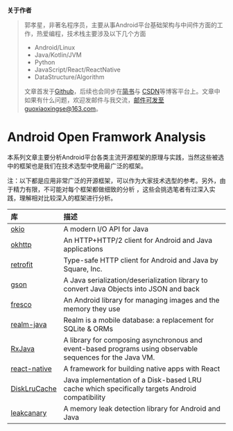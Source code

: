 **关于作者**

>郭孝星，非著名程序员，主要从事Android平台基础架构与中间件方面的工作，热爱编程，技术栈主要涉及以下几个方面
>
>- Android/Linux
>- Java/Kotlin/JVM
>- Python
>- JavaScript/React/ReactNative
>- DataStructure/Algorithm
>
>文章首发于[Github](https://github.com/guoxiaoxing)，后续也会同步在[简书](http://www.jianshu.com/users/66a47e04215b/latest_articles)与
[CSDN](http://blog.csdn.net/allenwells)等博客平台上。文章中如果有什么问题，欢迎发邮件与我交流，邮件可发至guoxiaoxingse@163.com。

# Android Open Framwork Analysis

本系列文章主要分析Android平台各类主流开源框架的原理与实践，当然这些被选中的框架也是我们在技术选型中使用最广泛的框架。

注：以下都是应用非常广泛的开源框架，可以作为大家技术选型的参考。另外，由于精力有限，不可能对每个框架都做细致的分析
，这些会挑选笔者有过深入实践，理解相对比较深入的框架进行分析。


|库                                       |描述                                            |
|:----------------------------------------|:----------------------------------------------|
|[okio](https://github.com/square/okio)|A modern I/O API for Java
|[okhttp](https://github.com/square/okhttp)|An HTTP+HTTP/2 client for Android and Java applications
|[retrofit](https://github.com/square/retrofit)|Type-safe HTTP client for Android and Java by Square, Inc.
|[gson](https://github.com/google/gson)|A Java serialization/deserialization library to convert Java Objects into JSON and back
|[fresco](https://github.com/facebook/fresco)|An Android library for managing images and the memory they use
|[realm-java](https://github.com/realm/realm-java)|Realm is a mobile database: a replacement for SQLite & ORMs
|[RxJava](https://github.com/ReactiveX/RxJava)|A library for composing asynchronous and event-based programs using observable sequences for the Java VM.
|[react-native](https://github.com/facebook/react-native)|A framework for building native apps with React
|[DiskLruCache](https://github.com/JakeWharton/DiskLruCache)|Java implementation of a Disk-based LRU cache which specifically targets Android compatibility
|[leakcanary](https://github.com/square/leakcanary)|A memory leak detection library for Android and Java

